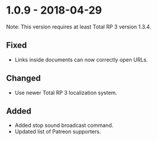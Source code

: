 # 1.0.9 - 2018-04-29

Note: This version requires at least Total RP 3 version 1.3.4.

## Fixed

- Links inside documents can now correctly open URLs.

## Changed

- Use newer Total RP 3 localization system.

## Added

- Added stop sound broadcast command.
- Updated list of Patreon supporters.
